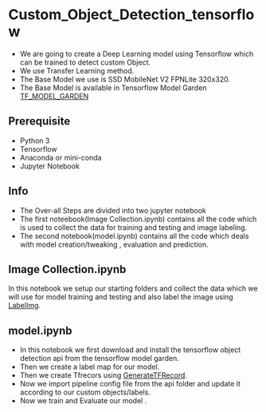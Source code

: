 # Custom_Object_Detection_tensorflow

- We are going to create a Deep Learning model using Tensorflow which can be trained to detect custom Object.
- We use Transfer Learning method.
- The Base Model we use is SSD MobileNet V2 FPNLite 320x320.
- The Base Model is available in Tensorflow Model Garden [TF_MODEL_GARDEN](https://github.com/tensorflow/models "TF_MODEL_GARDEN")

## Prerequisite
- Python 3
- Tensorflow
- Anaconda or mini-conda
- Jupyter Notebook

## Info
- The Over-all Steps are divided into two jupyter notebook
- The first noteebook(Image Collection.ipynb) contains all the code which is used to collect the data for training and testing and image labeling.
- The second notebook(model.ipynb) contains all the code which deals with model creation/tweaking , evaluation and prediction.

## Image Collection.ipynb
In this notebook we setup our starting folders and collect the data which we will use for model training and testing and also label the image using [LabelImg](https://github.com/tzutalin/labelImg "LabelImg").

## model.ipynb
- In this notebook we first download and install the tensorflow object detection api from the tensorflow model garden.
- Then we create a label map for our model.
- Then we create Tfrecors using [GenerateTFRecord](https://github.com/nicknochnack/GenerateTFRecord "GenerateTFRecord").
- Now we import pipeline config file from the api folder and update it according to our custom objects/labels.
- Now we train and Evaluate our model .
